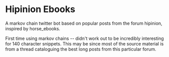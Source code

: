# Hipinion Ebooks

A markov chain twitter bot based on popular posts from the forum hipinion, inspired by horse_ebooks.

First time using markov chains -- didn't work out to be incredibly interesting for 140 character snippets. This may be since most of the source material is from a thread cataloguing the best long posts from this particular forum.
